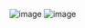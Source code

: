 
  ![image](https://github.com/user-attachments/assets/196479ce-c66b-4f58-b2d9-73cd589480b0) ![image](https://github.com/user-attachments/assets/0cd090df-e433-4dc9-82b1-be7e3bf2dd4a)


